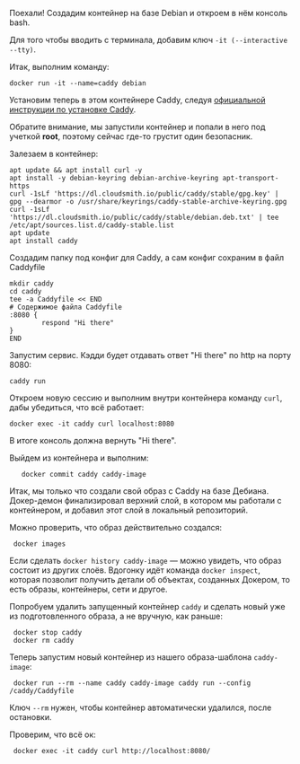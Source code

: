 Поехали! Создадим контейнер на базе Debian и откроем в нём консоль bash.

Для того чтобы вводить с терминала, добавим ключ `-it (--interactive --tty)`.

Итак, выполним команду:

```
docker run -it --name=caddy debian 
```

Установим теперь в этом контейнере Caddy, следуя [официальной инструкции по установке Caddy](https://caddyserver.com/docs/install#debian-ubuntu-raspbian).

Обратите внимание, мы запустили контейнер и попали в него под учеткой **root**, поэтому сейчас где-то грустит один безопасник.

Залезаем в контейнер:

```
apt update && apt install curl -y
apt install -y debian-keyring debian-archive-keyring apt-transport-https
curl -1sLf 'https://dl.cloudsmith.io/public/caddy/stable/gpg.key' | gpg --dearmor -o /usr/share/keyrings/caddy-stable-archive-keyring.gpg
curl -1sLf 'https://dl.cloudsmith.io/public/caddy/stable/debian.deb.txt' | tee /etc/apt/sources.list.d/caddy-stable.list
apt update
apt install caddy 
```

Создадим папку под конфиг для Caddy, а сам конфиг сохраним в файл Caddyfile

```
mkdir caddy
cd caddy
tee -a Caddyfile << END
# Содержимое файла Caddyfile
:8080 {
        respond "Hi there"
}
END 
```

Запустим сервис. Кэдди будет отдавать ответ "Hi there" по http на порту 8080:

```
caddy run  
```

Откроем новую сессию и выполним внутри контейнера команду `curl`, дабы убедиться, что всё работает:

```
docker exec -it caddy curl localhost:8080 
```

В итоге консоль должна вернуть "Hi there".

Выйдем из контейнера и выполним:

```
   docker commit caddy caddy-image 
```

Итак, мы только что создали свой образ с Caddy на базе Дебиана. Докер-демон финализировал верхний слой, в котором мы работали с контейнером, и добавил этот слой в локальный репозиторий.

Можно проверить, что образ действительно создался:

```
 docker images 
```

Если сделать `docker history caddy-image` — можно увидеть, что образ состоит из других слоёв. Вдогонку идёт команда `docker inspect`, которая позволит получить детали об объектах, созданных Докером, то есть образы, контейнеры, сети и другое.

Попробуем удалить запущенный контейнер `caddy` и сделать новый уже из подготовленного образа, а не вручную, как раньше:

```
 docker stop caddy
 docker rm caddy 
```

Теперь запустим новый контейнер из нашего образа-шаблона `caddy-image`:

```
 docker run --rm --name caddy caddy-image caddy run --config /caddy/Caddyfile 
```

Ключ `--rm` нужен, чтобы контейнер автоматически удалился, после остановки. 

Проверим, что всё ок:

```
 docker exec -it caddy curl http://localhost:8080/    
```